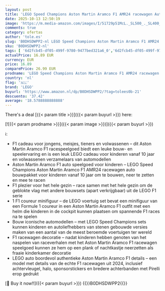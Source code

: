 ```yaml
---
layout: post
title: 'LEGO Speed Champions Aston Martin Aramco F1 AMR24 racewagen Auto Speelgoed voor 10 jaar en Ouder met Formule 1 Coureur Minifiguur  Cadeau voor Jongens  Meisjes en Volwassen Fans van Motorsport 77245'
date: 2025-10-13 12:50:19
image: 'https://m.media-amazon.com/images/I/51729p51McL._SL500_._SL400_.jpg'
comments: true
category: ofertas
author: 'tole.es'
slug: 'B0DHSDWPP2-nl LEGO Speed Champions Aston Martin Aramco F1 AMR24...'
sku: 'B0DHSDWPP2-nl'
tags: [ '6d2fcb45-df05-499f-9780-9477bed321a6_0','6d2fcb45-df05-499f-9780-9477bed321a6_501','Arborist Merchandising Root','Bouw- & constructiespeelgoed','Creatieve spellen','Educatief speelgoed','Self Service','Special Features Stores','Speelgoed & spellen','Speelgoedbouwsets','lego','🇳🇱', ]
actualPrice: 16.89 EUR
currency: EUR
price: 16.89
comparePrice: 26.99 EUR
prodname: 'LEGO Speed Champions Aston Martin Aramco F1 AMR24 racewagen Auto Speelgoed voor 10 jaar en Ouder met Formule 1 Coureur Minifiguur  Cadeau voor Jongens  Meisjes en Volwassen Fans van Motorsport 77245'
country: 'nl'
flag: '🇳🇱'
brand: 'LEGO'
buyurl: 'https://www.amazon.nl/dp/B0DHSDWPP2/?tag=tolees0b-21'
descuento: '37.42'
average: '18.5788888888888'
---
```


There's a deal [{{< param title >}}]({{< param buyurl >}})  here:

[![{{< param prodname >}}]({{< param image >}})]({{< param buyurl >}})

ℹ️:

- F1 cadeau voor jongens, meisjes, tieners en volwassenen – dit Aston Martin Aramco F1 racespeelgoed biedt een leuke bouw- en speelervaring en is een leuk LEGO cadeau voor kinderen vanaf 10 jaar en volwassenen verzamelaars van automodellen
- Aston Martin Aramco F1 auto speelgoed voor kinderen – LEGO Speed Champions Aston Martin Aramco F1 AMR24 racewagen auto bouwpakket voor kinderen vanaf 10 jaar om te bouwen, neer te zetten en mee te racen
- F1 plezier voor het hele gezin – race samen met het hele gezin om de geblokte vlag met andere bouwsets (apart verkrijgbaar) uit de LEGO F1 serie
- 1 F1 coureur minifiguur – de LEGO voertuig set bevat een minifiguur van een Formule 1 coureur in een Aston Martin Aramco F1 outfit met een helm die kinderen in de cockpit kunnen plaatsen om spannende F1 races na te spelen
- Bouw iconische automodellen – met LEGO Speed Champions sets kunnen kinderen en autoliefhebbers van stenen gebouwde versies maken van een aantal van de meest beroemde voertuigen ter wereld
- F1 racewagen decoratie – nadat kinderen hebben genoten van het naspelen van raceverhalen met het Aston Martin Aramco F1 racewagen speelgoed kunnen ze hem op een plank of nachtkastje neerzetten als fraaie kinderkamer decoratie
- LEGO auto boordevol authentieke Aston Martin Aramco F1 details – een model met details van de echte F1 racewagen uit 2024, inclusief achtervleugel, halo, sponsorstickers en bredere achterbanden met Pirelli erop gedrukt

[🛒 Buy it now!!]({{< param buyurl >}})
{{<world>}}B0DHSDWPP2{{</world>}}
